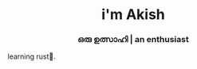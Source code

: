 <h1 align="center">i'm Akish</h1>
<h3 align="center">ഒരു ഉത്സാഹി | an enthusiast</h3>

learning rust🦀.
